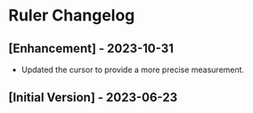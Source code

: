 # Ruler Changelog

## [Enhancement] - 2023-10-31

- Updated the cursor to provide a more precise measurement.

## [Initial Version] - 2023-06-23
